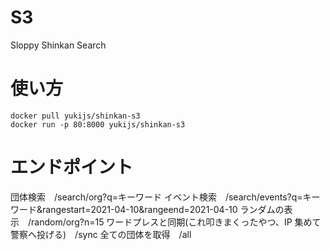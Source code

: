 # S3

Sloppy Shinkan Search

# 使い方

```
docker pull yukijs/shinkan-s3
docker run -p 80:8000 yukijs/shinkan-s3
```

# エンドポイント

団体検索　/search/org?q=キーワード
イベント検索　/search/events?q=キーワード&rangestart=2021-04-10&rangeend=2021-04-10
ランダムの表示　/random/org?n=15
ワードプレスと同期(これ叩きまくったやつ、IP 集めて警察へ投げる)　/sync
全ての団体を取得　/all

